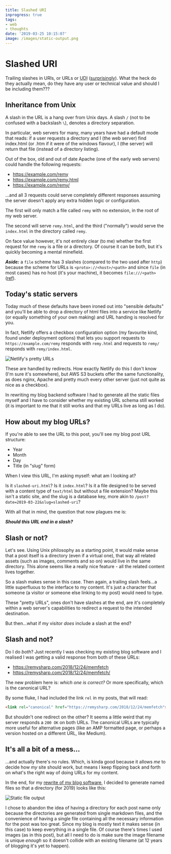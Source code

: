 ```yaml
---
title: Slashed URI
inprogress: true
tags:
- web
- thoughts
date: '2019-03-25 10:15:07'
image: /images/static-output.png
---
```


# Slashed URI

Trailing slashes in URIs, or URLs or <abbr title="Universal Document Identifier">UDI</abbr> ([surprisingly](https://tantek.com/2014/304/b1/url-started-as-udi-conversation-w3c-tpac)). What the heck do they actually mean, do they have any user or technical value and should I be including them???

<!--more-->

## Inheritance from Unix

A slash in the URL is a hang over from Unix days. A slash `/` (not to be confused with a backslash `\`), denotes a directory separation.

In particular, web servers for many, many years have had a default mode that reads: if a user requests a directory and I (the web server) find index.html (or .htm if it were of the windows flavour), I (the server) will return that file (instead of a directory listing).

Out of the box, old and out of date Apache (one of the early web servers) could handle the following requests:

- https://example.com/remy
- https://example.com/remy.html
- https://example.com/remy/

…and all 3 requests could serve completely different responses assuming the server doesn't apply any extra hidden logic or configuration.

The first will only match a file called `remy` with no extension, in the root of my web server.

The second will serve `remy.html`, and the third ("normally") would serve the `index.html` in the directory called `remy`.

On face value however, it's not entirely clear (to me) whether the first request for me `remy` is a file or a directory. Of course it can be both, but it's quickly becoming a mental minefield.

***Aside:*** a `file` scheme has 3 slashes (compared to the two used after `http`) because the scheme for URLs is `<proto>://<host>/<path>` and since `file` (in most cases) has no host (it's your machine), it becomes `file:///<path>` ([ref](https://tools.ietf.org/html/rfc1738#section-3)).

## Today's static servers

Today much of these defaults have been ironed out into "sensible defaults" and you'll be able to drop a directory of html files into a service like Netlify (or equally something of your own making) and URL handing is resolved for you.

In fact, Netlify offers a checkbox configuration option (my favourite kind, found under deployment options) that lets you support requests to `https://example.com/remy` responds with `remy.html` and requests to `remy/` responds with `remy/index.html`.

![Netlify's pretty URLs](/images/netlify-pretty-URLs.png)

These are handled by redirects. How exactly Netlify do this I don't know (I'm sure it's somewhere), but AWS S3 buckets offer the same functionality, as does nginx, Apache and pretty much every other server (just not quite as nice as a checkbox).

In rewriting my blog backend software I had to generate all the static files myself and I have to consider whether my existing URL schema still worked (it is important to me that it still works and that my URLs live as long as I do).

## How about my blog URLs?

If you're able to see the URL to this post, you'll see my blog post URL structure:

- Year
- Month
- Day
- Title (in "slug" form)

When I view this URL, I'm asking myself: what am I looking at?

Is it `slashed-uri.html`? Is it `index.html`? Is it a file designed to be served with a content type of `text/html` but without a file extension? Maybe this isn't a static site, and the slug is a database key, more akin to `/post?date=2019-03-22&slug=slashed-uri`?

With all that in mind, the question that now plagues me is:

_**Should this URL end in a slash?**_

## Slash or not?

Let's see. Using Unix philosophy as a starting point, it would make sense that a post itself is a directory (even if a virtual one), that way all related assets (such as images, comments and so on) would live in the same directory. This alone seems like a really nice feature - all the related content lives together.

So a slash makes sense in this case. Then again, a trailing slash feels…a little superfluous to the interface to my content. It's just a character that someone (a visitor or someone else linking to my post) would need to type.

These "pretty URLs", ones don't have slashes at the end, are it's completely within a web server's capabilities to redirect a request to the intended destination.

But then…what if my visitor _does_ include a slash at the end?

## Slash and not?

Do I do _both_? Just recently I was checking my existing blog software and I realised I was getting a valid response from both of these URLs:

- https://remysharp.com/2018/12/24/memfetch
- https://remysharp.com/2018/12/24/memfetch/

The new problem here is: _which one is correct?_ Or more specifically, which is the canonical URL?

By some fluke, I had included the link `rel` in my posts, that will read:

```html
<link rel="canonical" href="https://remysharp.com/2018/12/24/memfetch">
```

But shouldn't one redirect on the other? It seems a little weird that my server responds a `200 OK` on both URLs. The canonical URLs are typically more useful for alternative pages (like an AMP formatted page, or perhaps a version hosted on a different URL, like Medium).

## It's all a bit of a mess…

…and actually there's no rules. Which, is kinda good because it allows *me* to decide how *my* site should work, but means I keep flipping back and forth on what's the right way of doing URLs for my content.

In the end, for my [rewrite of my blog software](https://github.com/remy/remysharp.com/tree/feat/own), I decided to generate named files so that a directory (for 2019) looks like this:

![Static file output](/images/static-output.png)

I chose to abandon the idea of having a directory for each post name only because the directories are generated from single markdown files, and the convenience of having a single file containing all the necessary information for the post was too great. Since my blog is mostly text it makes sense (in this case) to keep everything in a single file. Of course there's times I used images (as in this post), but all I need to do is make sure the image filename is unique _enough_ so it doesn't collide with an existing filename (at 12 years of blogging it's yet to happen).

